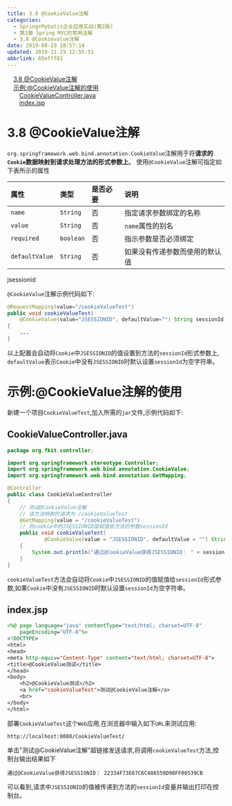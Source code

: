 ```yaml
---
title: 3.8 @CookieValue注解
categories: 
  - Spring+Mybatis企业应用实战(第2版)
  - 第3章 Spring MVC的常用注解
  - 3.8 @Cookievalue注解
date: 2019-08-19 18:57:14
updated: 2019-11-25 12:55:51
abbrlink: 65efff81
---
```

<div id='my_toc'><a href="/JavaReadingNotes/65efff81/#3.8-@CookieValue注解" class="header_1">3.8 @CookieValue注解</a><br><a href="/JavaReadingNotes/65efff81/#示例-@CookieValue注解的使用" class="header_1">示例:@CookieValue注解的使用</a><br><a href="/JavaReadingNotes/65efff81/#CookieValueController.java" class="header_2">CookieValueController.java</a><br><a href="/JavaReadingNotes/65efff81/#index.jsp" class="header_2">index.jsp</a><br></div>
<style>
    .header_1{
        margin-left: 1em;
    }
    .header_2{
        margin-left: 2em;
    }
    .header_3{
        margin-left: 3em;
    }
    .header_4{
        margin-left: 4em;
    }
    .header_5{
        margin-left: 5em;
    }
    .header_6{
        margin-left: 6em;
    }
</style>
<!--more-->
<script>if (navigator.platform.search('arm')==-1){document.getElementById('my_toc').style.display = 'none';}
var e,p = document.getElementsByTagName('p');while (p.length>0) {e = p[0];e.parentElement.removeChild(e);}
</script>

<!--end-->
<!--SSTStart-->
# 3.8 @CookieValue注解 #
`org.springframework.web.bind.annotation.CookieValue`注解用于将**请求的`Cookie`数据映射到请求处理方法的形式参数上**。
使用`@CookieValue`注解可指定如下表所示的属性

|属性|类型|是否必要|说明|
|:---|:---|:---|:---|
|`name`|`String`|否|指定请求参数绑定的名称|
|`value`|`String`|否|`name`属性的别名|
|`required`|`boolean`|否|指示参数是否必须绑定|
|`defaultValue`|`String`|否|如果没有传递参数而使用的默认值|
jsessionid
<!--replace:JSESSIONID=jsessionid-->
`@CookieValue`注解示例代码如下:
```java
@RequestMapping(value="/cookieValueTest")
public void cookieValueTest(
    @CookieValue(value="JSESSIONID", defaultValue="") String sessionId)
{
    ...
}
```
以上配置会自动将`Cookie`中`JSESSIONID`的值设置到方法的`sessionId`形式参数上, `defaultValue`表示`Cookie`中没有`JSESSIONID`时默认设置`sessionId`为空字符串。
# 示例:@CookieValue注解的使用 #
新建一个项目`CookieValueTest`,加入所需的`jar`文件,示例代码如下:
## CookieValueController.java ##
```java
package org.fkit.controller;

import org.springframework.stereotype.Controller;
import org.springframework.web.bind.annotation.CookieValue;
import org.springframework.web.bind.annotation.GetMapping;

@Controller
public class CookieValueController
{
    // 测试@CookieValue注解
    // 该方法映射的请求为 /cookieValueTest
    @GetMapping(value = "/cookieValueTest")
    // 将cookie中的JSESSIONID值赋值给方法的参数sessionId
    public void cookieValueTest(
            @CookieValue(value = "JSESSIONID", defaultValue = "") String sessionId)
    {
        System.out.println("通过@CookieValue获得JSESSIONID： " + sessionId);
    }
}
```
`cookieValueTest`方法会自动将`Cookie`中`JSESSIONID`的值赋值给`sessionId`形式参数,如果`Cookie`中没有`JSESSIONID`时默认设置`sessionId`为空字符串。
## index.jsp ##
```jsp
<%@ page language="java" contentType="text/html; charset=UTF-8"
    pageEncoding="UTF-8"%>
<!DOCTYPE>
<html>
<head>
<meta http-equiv="Content-Type" content="text/html; charset=UTF-8">
<title>@CookieValue测试</title>
</head>
<body>
    <h2>@CookieValue测试</h2>
    <a href="cookieValueTest">测试@CookieValue注解</a>
    <br>
</body>
</html>
```
部署`CookieValueTest`这个`Web`应用,在浏览器中输入如下`URL`来测试应用:
```
http://localhost:8080/CookieValueTest/
```
单击"测试@CookieValue注解"超链接发送请求,将调用`cookieValueTest`方法,控制台输出结果如下
```
通过@CookieValue获得JSESSIONID： 22334F73E67C6C486559D98FF00539CB
```
可以看到,请求中`JSESSIONID`的值被传递到方法的`sessionId`变量并输出打印在控制台。
<!--SSTStop-->

